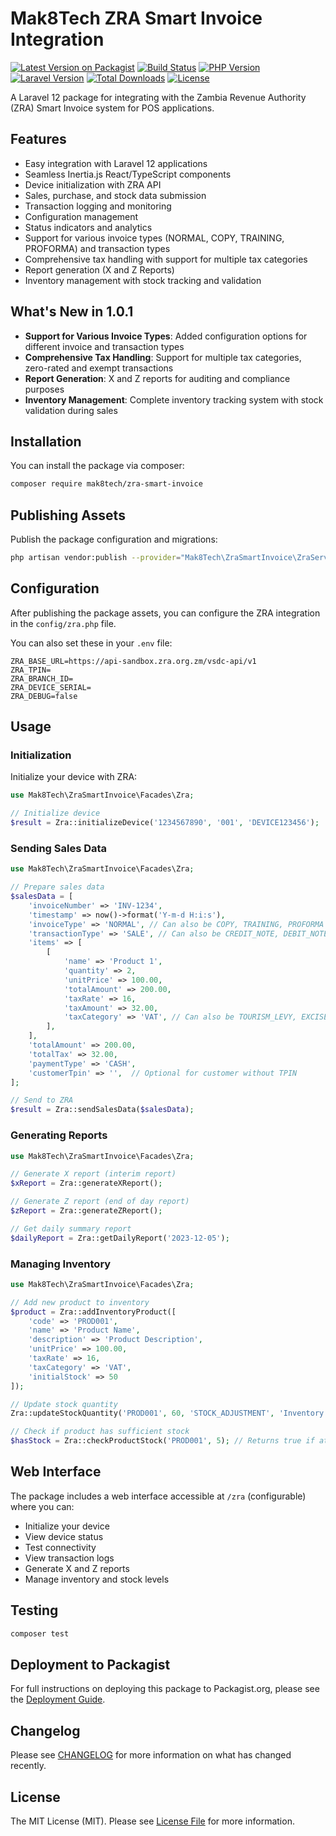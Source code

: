 # Mak8Tech ZRA Smart Invoice Integration

[![Latest Version on Packagist](https://img.shields.io/packagist/v/mak8tech/zra-smart-invoice.svg?style=flat-square&label=Latest%20Version)](https://packagist.org/packages/mak8tech/zra-smart-invoice)
[![Build Status](https://github.com/mak8tech/zra-smart-invoice/workflows/PHP%20Tests/badge.svg?branch=main)](https://github.com/mak8tech/zra-smart-invoice/actions?query=workflow%3A%22PHP+Tests%22+branch%3Amain)
[![PHP Version](https://img.shields.io/badge/php-%3E%3D%208.2-8892BF.svg?style=flat-square)](https://php.net/)
[![Laravel Version](https://img.shields.io/badge/laravel-%3E%3D%2012.0-FF2D20.svg?style=flat-square)](https://laravel.com/)
[![Total Downloads](https://img.shields.io/packagist/dt/mak8tech/zra-smart-invoice.svg?style=flat-square)](https://packagist.org/packages/mak8tech/zra-smart-invoice)
[![License](https://img.shields.io/packagist/l/mak8tech/zra-smart-invoice.svg?style=flat-square)](https://packagist.org/packages/mak8tech/zra-smart-invoice)

A Laravel 12 package for integrating with the Zambia Revenue Authority (ZRA) Smart Invoice system for POS applications.

## Features

- Easy integration with Laravel 12 applications
- Seamless Inertia.js React/TypeScript components
- Device initialization with ZRA API
- Sales, purchase, and stock data submission
- Transaction logging and monitoring
- Configuration management
- Status indicators and analytics
- Support for various invoice types (NORMAL, COPY, TRAINING, PROFORMA) and transaction types
- Comprehensive tax handling with support for multiple tax categories
- Report generation (X and Z Reports)
- Inventory management with stock tracking and validation

## What's New in 1.0.1

- **Support for Various Invoice Types**: Added configuration options for different invoice and transaction types
- **Comprehensive Tax Handling**: Support for multiple tax categories, zero-rated and exempt transactions
- **Report Generation**: X and Z reports for auditing and compliance purposes
- **Inventory Management**: Complete inventory tracking system with stock validation during sales

## Installation

You can install the package via composer:

```bash
composer require mak8tech/zra-smart-invoice
```

## Publishing Assets

Publish the package configuration and migrations:

```bash
php artisan vendor:publish --provider="Mak8Tech\ZraSmartInvoice\ZraServiceProvider"
```

## Configuration

After publishing the package assets, you can configure the ZRA integration in the `config/zra.php` file.

You can also set these in your `.env` file:

```
ZRA_BASE_URL=https://api-sandbox.zra.org.zm/vsdc-api/v1
ZRA_TPIN=
ZRA_BRANCH_ID=
ZRA_DEVICE_SERIAL=
ZRA_DEBUG=false
```

## Usage

### Initialization

Initialize your device with ZRA:

```php
use Mak8Tech\ZraSmartInvoice\Facades\Zra;

// Initialize device
$result = Zra::initializeDevice('1234567890', '001', 'DEVICE123456');
```

### Sending Sales Data

```php
use Mak8Tech\ZraSmartInvoice\Facades\Zra;

// Prepare sales data
$salesData = [
    'invoiceNumber' => 'INV-1234',
    'timestamp' => now()->format('Y-m-d H:i:s'),
    'invoiceType' => 'NORMAL', // Can also be COPY, TRAINING, PROFORMA
    'transactionType' => 'SALE', // Can also be CREDIT_NOTE, DEBIT_NOTE, ADJUSTMENT, REFUND
    'items' => [
        [
            'name' => 'Product 1',
            'quantity' => 2,
            'unitPrice' => 100.00,
            'totalAmount' => 200.00,
            'taxRate' => 16,
            'taxAmount' => 32.00,
            'taxCategory' => 'VAT', // Can also be TOURISM_LEVY, EXCISE_DUTY, etc.
        ],
    ],
    'totalAmount' => 200.00,
    'totalTax' => 32.00,
    'paymentType' => 'CASH',
    'customerTpin' => '',  // Optional for customer without TPIN
];

// Send to ZRA
$result = Zra::sendSalesData($salesData);
```

### Generating Reports

```php
use Mak8Tech\ZraSmartInvoice\Facades\Zra;

// Generate X report (interim report)
$xReport = Zra::generateXReport();

// Generate Z report (end of day report)
$zReport = Zra::generateZReport();

// Get daily summary report
$dailyReport = Zra::getDailyReport('2023-12-05');
```

### Managing Inventory

```php
use Mak8Tech\ZraSmartInvoice\Facades\Zra;

// Add new product to inventory
$product = Zra::addInventoryProduct([
    'code' => 'PROD001',
    'name' => 'Product Name',
    'description' => 'Product Description',
    'unitPrice' => 100.00,
    'taxRate' => 16,
    'taxCategory' => 'VAT',
    'initialStock' => 50
]);

// Update stock quantity
Zra::updateStockQuantity('PROD001', 60, 'STOCK_ADJUSTMENT', 'Inventory count adjustment');

// Check if product has sufficient stock
$hasStock = Zra::checkProductStock('PROD001', 5); // Returns true if at least 5 units available
```

## Web Interface

The package includes a web interface accessible at `/zra` (configurable) where you can:

- Initialize your device
- View device status
- Test connectivity
- View transaction logs
- Generate X and Z reports
- Manage inventory and stock levels

## Testing

```bash
composer test
```

## Deployment to Packagist

For full instructions on deploying this package to Packagist.org, please see the [Deployment Guide](DEPLOYMENT.md).

## Changelog

Please see [CHANGELOG](CHANGELOG.md) for more information on what has changed recently.

## License

The MIT License (MIT). Please see [License File](LICENSE.md) for more information.
